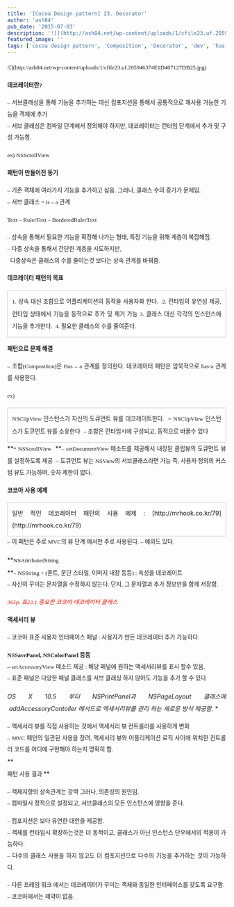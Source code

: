 ```yaml
---
title: '[Cocoa Design pattern] 23. Decorator'
author: 'ash84'
pub_date: '2015-07-03'
description: '![](http://ash84.net/wp-content/uploads/1/cfile23.uf.205946374E1D407127DB25.jpg)'
featured_image: ''
tags: ['cocoa design pattern', 'Composition', 'Decorator', 'dev', 'has-a', 'IOS', 'is-a', '데코레이터', '코코아 디자인 패턴']
---
```



<div style="LINE-HEIGHT: 2"></div>  
<div style="TEXT-ALIGN: justify; LINE-HEIGHT: 2">  
<span style="FONT-SIZE: 10pt"><span style="FONT-FAMILY: Dotum">![](http://ash84.net/wp-content/uploads/1/cfile23.uf.205946374E1D407127DB25.jpg)</span></span><span style="FONT-SIZE: 10pt"><span style="FONT-FAMILY: Dotum"> </span></span>

**<span style="FONT-SIZE: 10pt"><span style="FONT-FAMILY: Dotum">데코레이터란?</span></span>**

<span style="FONT-SIZE: 10pt"><span style="FONT-FAMILY: Dotum">– 서브클래싱을 통해 기능을 추가하는 대신 컴포지션을 통해서 공통적으로 재사용 가능한 기능을 객체에 추가</span></span>  
<span style="FONT-SIZE: 10pt"><span style="FONT-FAMILY: Dotum">– 서브 클래싱은 컴파일 단계에서 정의해야 하지만, 데코레이터는 런타임 단계에서 추가 및 구성 가능함. </span></span>

<span style="FONT-SIZE: 10pt"><span style="FONT-FAMILY: Dotum">ex) NSScrollView </span></span>

**<span style="FONT-SIZE: 10pt"><span style="FONT-FAMILY: Dotum">패턴이 만들어진 동기 </span></span>**

<span style="FONT-SIZE: 10pt"><span style="FONT-FAMILY: Dotum">– 기존 객체에 여러가지 기능을 추가하고 싶음. 그러나, 클래스 수의 증가가 문제임. </span></span>  
<span style="FONT-SIZE: 10pt"><span style="FONT-FAMILY: Dotum">– 서브 클래스 = is – a 관계</span></span>

<span style="FONT-SIZE: 10pt"><span style="FONT-FAMILY: Dotum">Text – RulerText – BorderedRulerText</span></span>

<span style="FONT-SIZE: 10pt"><span style="FONT-FAMILY: Dotum">– 상속을 통해서 필요한 기능을 확장해 나가는 형태, 특정 기능을 위해 계층이 복잡해짐. </span></span>  
<span style="FONT-SIZE: 10pt"><span style="FONT-FAMILY: Dotum">– 다중 상속을 통해서 간단한 계층을 시도하지만,   
   다중상속은 클래스의 수를 줄이는것 보다는 상속 관계를 바꿔줌. </span></span>

**<span style="FONT-SIZE: 10pt"><span style="FONT-FAMILY: Dotum">데코레이터 패턴의 목표 </span></span>**

<span style="FONT-SIZE: 10pt"><span style="FONT-FAMILY: Dotum">  
<div class="txc-textbox" style="BORDER-BOTTOM: #cbcbcb 1px solid; BORDER-LEFT: #cbcbcb 1px solid; PADDING-BOTTOM: 10px; BACKGROUND-COLOR: #ffffff; PADDING-LEFT: 10px; PADDING-RIGHT: 10px; BORDER-TOP: #cbcbcb 1px solid; BORDER-RIGHT: #cbcbcb 1px solid; PADDING-TOP: 10px"><span style="FONT-SIZE: 10pt"><span style="FONT-FAMILY: Dotum">1. 상속 대신 조합으로 어플리케이션의 동작을 사용자화 한다. </span></span>  
<span style="FONT-SIZE: 10pt"><span style="FONT-FAMILY: Dotum">2. 런타임의 유연성 제공, 런타임 상태에서 기능을 동적으로 추가 및 제거 가능</span></span>  
<span style="FONT-SIZE: 10pt"><span style="FONT-FAMILY: Dotum">3. 클래스 대신 각각의 인스턴스에 기능을 추가한다. </span></span>  
<span style="FONT-SIZE: 10pt"><span style="FONT-FAMILY: Dotum">4. 필요한 클래스의 수를 줄여준다.</span></span>  
</div></span></span>

**<span style="FONT-SIZE: 10pt"><span style="FONT-FAMILY: Dotum">패턴으로 문제 해결</span></span>**

<span style="FONT-SIZE: 10pt"><span style="FONT-FAMILY: Dotum">– 조합(Composition)은 Has – a 관계를 정의한다. 데코레이터 패턴은 암묵적으로 has-a 관계를 사용한다. </span></span>

<span style="FONT-SIZE: 10pt"><span style="FONT-FAMILY: Dotum">ex) </span></span>

<div class="txc-textbox" style="BORDER-BOTTOM: #cbcbcb 1px solid; BORDER-LEFT: #cbcbcb 1px solid; PADDING-BOTTOM: 10px; BACKGROUND-COLOR: #ffffff; PADDING-LEFT: 10px; PADDING-RIGHT: 10px; BORDER-TOP: #cbcbcb 1px solid; BORDER-RIGHT: #cbcbcb 1px solid; PADDING-TOP: 10px"><span style="FONT-SIZE: 10pt"><span style="FONT-FAMILY: Dotum">NSClipView 인스턴스가 자신의 도큐먼트 뷰를 데코레이트한다. </span></span>  
<span style="FONT-SIZE: 10pt"><span style="FONT-FAMILY: Dotum">= NSClipVIew 인스턴스가 도큐먼트 뷰를 소유한다 </span></span>  
<span style="FONT-SIZE: 10pt"><span style="FONT-FAMILY: Dotum">– 조합은 런타임시에 구성되고, 동적으로 바꿀수 있다</span></span>  
</div>**<span style="FONT-SIZE: 10pt"><span style="FONT-FAMILY: Dotum">* NSScrollView </span></span>  
**<span style="FONT-SIZE: 10pt"><span style="FONT-FAMILY: Dotum">– setDocumentView 메소드를 제공해서 내장된 클립뷰의 도큐먼트 뷰를 설정하도록 제공 </span></span>  
<span style="FONT-SIZE: 10pt"><span style="FONT-FAMILY: Dotum">– 도큐먼트 뷰는 NSView의 서브클래스라면 가능 즉, 사용자 정의의 커스텀 뷰도 가능하며, 숫자 제한이 없다. </span></span>

**<span style="FONT-SIZE: 10pt"><span style="FONT-FAMILY: Dotum">코코아 사용 예제 </span></span>**

<div class="txc-textbox" style="BORDER-BOTTOM: #cbcbcb 1px solid; BORDER-LEFT: #cbcbcb 1px solid; PADDING-BOTTOM: 10px; BACKGROUND-COLOR: #ffffff; PADDING-LEFT: 10px; PADDING-RIGHT: 10px; BORDER-TOP: #cbcbcb 1px solid; BORDER-RIGHT: #cbcbcb 1px solid; PADDING-TOP: 10px">  
 일반 적인 데코레이터 패턴의 사용 예제 : [http://mrhook.co.kr/79](http://mrhook.co.kr/79)</div>  
<span style="FONT-SIZE: 10pt"><span style="FONT-FAMILY: Dotum">– 이 패턴은 주로 MVC의 뷰 단계 에서만 주로 사용된다. </span></span><span style="FONT-SIZE: 10pt"><span style="FONT-FAMILY: Dotum">– 예외도 있다. </span></span>

**<span style="FONT-SIZE: 10pt"><span style="FONT-FAMILY: Dotum">NSAttributedString </span></span>  
**<span style="FONT-SIZE: 10pt"><span style="FONT-FAMILY: Dotum">– NSString + (폰트, 문단 스타일, 이미지 내장 등등) : 속성을 데코레이트 </span></span>  
<span style="FONT-SIZE: 10pt"><span style="FONT-FAMILY: Dotum">– 자신이 꾸미는 문자열을 수정하지 않는다. 단지, 그 문자열과 추가 정보만을 함께 저장함. </span></span>

*<font color="#e31600"><span style="FONT-SIZE: 10pt"><span style="FONT-FAMILY: Dotum">365p. 표23.1 중요한 코코아 데코레이터 클래스 </span></span></font>*

**<span style="FONT-SIZE: 10pt"><span style="FONT-FAMILY: Dotum">액세서리 뷰 </span></span>**

<span style="FONT-SIZE: 10pt"><span style="FONT-FAMILY: Dotum">– </span></span><span style="FONT-SIZE: 10pt"><span style="FONT-FAMILY: Dotum">코코아 표준 사용자 인터페이스 패널 : 사용자가 만든 데코레이터 추가 가능하다. </span></span>

**<span style="FONT-SIZE: 10pt"><span style="FONT-FAMILY: Dotum">NSSavePanel, NSColorPanel 등등</span></span>**  
<span style="FONT-SIZE: 10pt"><span style="FONT-FAMILY: Dotum">**–** setAccessoryView 메소드 제공 : 해당 패널에 원하는 액세서리뷰를 표시 할수 있음.  </span></span>  
<span style="FONT-SIZE: 10pt"><span style="FONT-FAMILY: Dotum">– 표준 패널은 다양한 패널 클래스를 서브 클래싱 하지 않아도 기능을 추가 할 수 있다 </span></span>

**<span style="FONT-SIZE: 10pt"><span style="FONT-FAMILY: Dotum">* OS X 10.5 부터 NSPrintPanel과 NSPageLayout 클래스에  addAccessoryContoller 메서드로 액세서리뷰를 관리 하는 새로운 방식 제공함. </span></span>**

<span style="FONT-SIZE: 10pt"><span style="FONT-FAMILY: Dotum">– 액세서리 뷰를 직접 사용하는 것에서 액세서리 뷰 컨트롤러를 사용하게 변화 </span></span>  
<span style="FONT-SIZE: 10pt"><span style="FONT-FAMILY: Dotum">– MVC 패턴의 일관된 사용을 장려, 액세서리 뷰와 어플리케이션 로직 사이에 위치한 컨트롤러 코드를 어디에 구현해야 하는지 명확히 함. </span></span>  
**  
<span style="FONT-SIZE: 10pt"><span style="FONT-FAMILY: Dotum">패턴 사용 결과 </span></span>**<span style="FONT-SIZE: 10pt"><span style="FONT-FAMILY: Dotum"> </span></span>

<span style="FONT-SIZE: 10pt"><span style="FONT-FAMILY: Dotum">– 객체지향의 상속관계는 강력 그러나, 의존성의 원인임. </span></span>  
<span style="FONT-SIZE: 10pt"><span style="FONT-FAMILY: Dotum">– 컴파일시 정적으로 설정되고, 서브클래스의 모든 인스턴스에 영향을 준다. </span></span>

<span style="FONT-SIZE: 10pt"><span style="FONT-FAMILY: Dotum">– 컴포지션은 보다 유연한 대안을 제공함. </span></span>  
<span style="FONT-SIZE: 10pt"><span style="FONT-FAMILY: Dotum">– 객체를 런타임시 확장하는것은 더 동적이고, 클래스가 아닌 인스턴스 단우에서의 적용이 가능하다. </span></span>  
<span style="FONT-SIZE: 10pt"><span style="FONT-FAMILY: Dotum">– 다수의 클래스 사용을 하지 않고도 더 컴포지션으로 다수의 기능을 추가하는 것이 가능하다. </span></span>

<span style="FONT-SIZE: 10pt"><span style="FONT-FAMILY: Dotum">– 다른 프레임 워크 에서는 데코레이터가 꾸미는 객체와 동일한 인터페이스를 갖도록 요구함. </span></span>  
<span style="FONT-SIZE: 10pt"><span style="FONT-FAMILY: Dotum">– 코코아에서는 제약이 없음. </span></span>  
<span style="FONT-SIZE: 10pt"><span style="FONT-FAMILY: Dotum"> </span></span>

</div>  
<div style="TEXT-ALIGN: justify; LINE-HEIGHT: 2">  
</div>

